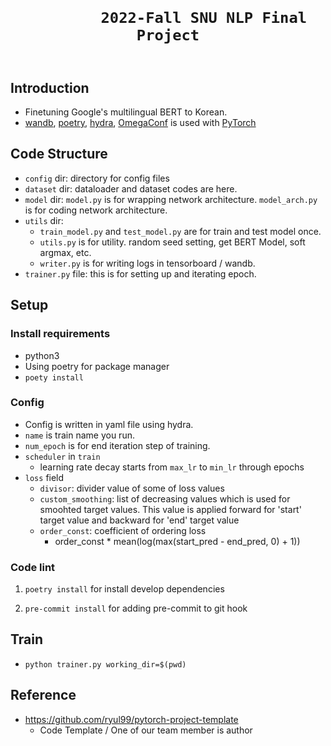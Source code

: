 <div align="center">
    <h1><code>
        2022-Fall SNU NLP Final Project
    </h1></code>
</div>

## Introduction

- Finetuning Google's multilingual BERT to Korean.
- [wandb](https://wandb.ai/), [poetry](https://github.com/python-poetry/poetry), [hydra](https://hydra.cc/), [OmegaConf](https://omegaconf.readthedocs.io/en/2.3_branch/) is used with [PyTorch](https://pytorch.org/)

## Code Structure

- `config` dir: directory for config files
- `dataset` dir: dataloader and dataset codes are here.
- `model` dir: `model.py` is for wrapping network architecture. `model_arch.py` is for coding network architecture.
- `utils` dir:
    - `train_model.py` and `test_model.py` are for train and test model once.
    - `utils.py` is for utility. random seed setting, get BERT Model, soft argmax, etc.
    - `writer.py` is for writing logs in tensorboard / wandb.
- `trainer.py` file: this is for setting up and iterating epoch.

## Setup

### Install requirements

- python3
- Using poetry for package manager
- `poety install`

### Config

- Config is written in yaml file using hydra.
- `name` is train name you run.
- `num_epoch` is for end iteration step of training.
- `scheduler` in `train`
    - learning rate decay starts from `max_lr` to `min_lr` through epochs
- `loss` field
    - `divisor`: divider value of some of loss values
    - `custom_smoothing`: list of decreasing values which is used for smoohted target values. This value is applied forward for 'start' target value and backward for 'end' target value
    - `order_const`: coefficient of ordering loss
        - order_const * mean(log(max(start_pred - end_pred, 0) + 1))

### Code lint

1. `poetry install` for install develop dependencies

1. `pre-commit install` for adding pre-commit to git hook

## Train

- `python trainer.py working_dir=$(pwd)`

## Reference

- https://github.com/ryul99/pytorch-project-template
    - Code Template / One of our team member is author